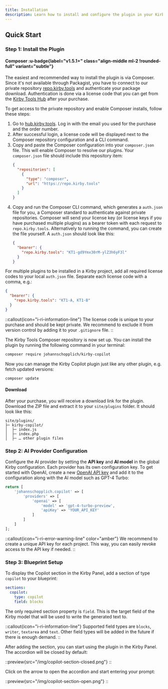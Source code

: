 ```yaml
---
title: Installation
description: Learn how to install and configure the plugin in your Kirby project.
---
```


## Quick Start

### Step 1: Install the Plugin

#### Composer :u-badge{label="v1.5.1+" class="align-middle ml-2 !rounded-full" variant="subtle"}

The easiest and recommended way to install the plugin is via Composer. Since it's not available through Packagist, you have to connect to our private repository [repo.kirby.tools](https://repo.kirby.tools) and authenticate your package download. Authentication is done via a license code that you can get from the [Kirby Tools Hub](https://hub.kirby.tools) after your purchase.

To get access to the private repository and enable Composer installs, follow these steps:

1. Go to [hub.kirby.tools](https://hub.kirby.tools). Log in with the email you used for the purchase and the order number.
2. After successful login, a license code will be displayed next to the Composer repository configuration and a CLI command.
3. Copy and paste the Composer configuration into your `composer.json` file. This will enable Composer to resolve our plugins. Your `composer.json` file should include this repository item:
   ```json [composer.json]
   {
     "repositories": [
       {
         "type": "composer",
         "url": "https://repo.kirby.tools"
       }
     ]
   }
   ```
4. Copy and run the Composer CLI command, which generates a `auth.json` file for you, a Composer standard to authenticate against private repositories. Composer will send your license key (or license keys if you have purchased multiple plugins) as a bearer token with each request to `repo.kirby.tools`. Alternatively to running the command, you can create the file yourself. A `auth.json` should look like this:
   ```json [auth.json]
   {
     "bearer": {
       "repo.kirby.tools": "KT1-gd9Ymx30rM-ylZ3h6yF3l"
     }
   }
   ```

For multiple plugins to be installed in a Kirby project, add all required license codes to your local `auth.json` file. Separate each license code with a comma, e.g.:

```json [auth.json]
{
  "bearer": {
    "repo.kirby.tools": "KT1-A, KT1-B"
  }
}
```

::callout{icon="i-ri-information-line"}
The license code is unique to your purchase and should be kept private. We recommend to exclude it from version control by adding it to your `.gitignore` file.
::

The Kirby Tools Composer repository is now set up. You can install the plugin by running the following command in your terminal:

```bash
composer require johannschopplich/kirby-copilot
```

Now you can manage the Kirby Copilot plugin just like any other plugin, e.g. fetch updated versions:

```bash
composer update
```

#### Download

After your purchase, you will receive a download link for the plugin. Download the ZIP file and extract it to your `site/plugins` folder. It should look like this:

```
site/plugins/
├─ kirby-copilot/
│  ├─ index.js
│  ├─ index.php
│  ├─ … other plugin files
```

### Step 2: AI Provider Configuration

Configure the AI provider by setting the **API key** and **AI model** in the global Kirby configuration. Each provider has its own configuration key. To get started with OpenAI, create a new [OpenAI API key](https://platform.openai.com/api-keys) and add it to the configuration along with the AI model such as GPT-4 Turbo:

```php [config.php]
return [
    'johannschopplich.copilot' => [
        'providers' => [
            'openai' => [
                'model' => 'gpt-4-turbo-preview',
                'apiKey' => 'YOUR_API_KEY'
            ]
        ]
    ]
];
```

::callout{icon="i-ri-error-warning-line" color="amber"}
We recommend to create a unique API key for each project. This way, you can easily revoke access to the API key if needed.
::

### Step 3: Blueprint Setup

To display the Copilot section in the Kirby Panel, add a section of type `copilot` to your blueprint:

```yaml [pages/default.yml]
sections:
  copilot:
    type: copilot
    field: blocks
```

The only required section property is `field`. This is the target field of the Kirby model that will be used to write the generated text to.

::callout{icon="i-ri-information-line"}
Supported field types are `blocks`, `writer`, `textarea` and `text`. Other field types will be added in the future if there is enough demand.
::

After adding the section, you can start using the plugin in the Kirby Panel. The accordion will be closed by default:

::preview{src="/img/copilot-section-closed.png"}
::

Click on the arrow to open the accordion and start entering your prompt:

::preview{src="/img/copilot-section-open.png"}
::

